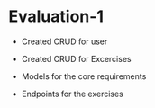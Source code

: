 # Evaluation-1

- Created CRUD for user

- Created CRUD for Excercises

- Models for the core requirements

- Endpoints for the exercises